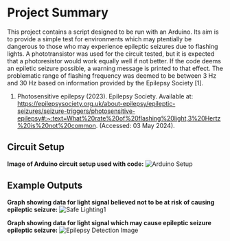 # Project Summary

This project contains a script designed to be run with an Arduino. Its aim is to provide a simple test for 
environments which may ptentially be dangerous to those who may experience epileptic seizures
due to flashing lights. A phototransistor was used for the circuit tested, but it is expected that
a photoresistor would work equally well if not better. If the code deems an epiletic seizure possible,
a warning message is printed to that effect. The problematic range of flashing frequency was deemed to be between 3 Hz and 30 Hz based on information provided by the Epilepsy Society [1].

1. Photosensitive epilepsy (2023). Epilepsy Society. Available at: https://epilepsysociety.org.uk/about-epilepsy/epileptic-seizures/seizure-triggers/photosensitive-epilepsy#:~:text=What%20rate%20of%20flashing%20light,3%20Hertz%20is%20not%20common. (Accessed: 03 May 2024).

## Circuit Setup
**Image of Arduino circuit setup used with code:**
![Arduino Setup](https://github.com/JoelANB/Arduino-Projects/assets/60829930/7bac204b-c291-4dee-a929-a360dbc94d88)


## Example Outputs
**Graph showing data for light signal believed not to be at risk of causing epileptic seizure:**
![Safe Lighting1](https://github.com/JoelANB/Arduino-Projects/assets/60829930/cb5121cd-15ed-45db-a4fb-77b492a33504)

**Graph showing data for light signal which may cause epileptic seizure epileptic seizure:**
![Epilepsy Detection Image](https://github.com/JoelANB/Arduino-Projects/assets/60829930/7d812796-12ad-4b1c-aebb-edb66839a39e)

